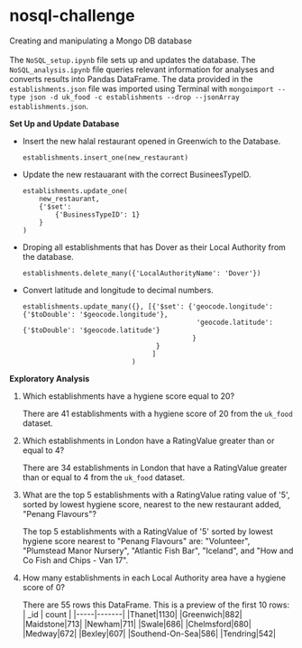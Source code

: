 # nosql-challenge
Creating and manipulating a Mongo DB database <br />   
The `NoSQL_setup.ipynb` file sets up and updates the database. The `NoSQL_analysis.ipynb` file queries relevant information for analyses and converts results into Pandas DataFrame. The data provided in the `establishments.json` file was imported using Terminal with `mongoimport --type json -d uk_food -c establishments --drop --jsonArray establishments.json`. 

**Set Up and Update Database**
* Insert the new halal restaurant opened in Greenwich to the Database.
    ```
    establishments.insert_one(new_restaurant)
    ```
      
* Update the new restauarant with the correct BusineesTypeID.
    ```
    establishments.update_one(
        new_restaurant, 
        {'$set': 
            {'BusinessTypeID': 1}
        }
    )
    ```
    
* Droping all establishments that has Dover as their Local Authority from the database. 
    ```
    establishments.delete_many({'LocalAuthorityName': 'Dover'})
    ```
    
* Convert latitude and longitude to decimal numbers.
    ```
    establishments.update_many({}, [{'$set': {'geocode.longitude': {'$toDouble': '$geocode.longitude'}, 
                                               'geocode.latitude': {'$toDouble': '$geocode.latitude'}
                                              }
                                     }
                                    ]
                               )
    ```
    
**Exploratory Analysis**
1. Which establishments have a hygiene score equal to 20?
   
   There are 41 establishments with a hygiene score of 20 from the `uk_food` dataset.
   
2. Which establishments in London have a RatingValue greater than or equal to 4?

    There are 34 establishments in London that have a RatingValue greater than or equal to 4 from the `uk_food` dataset.

3. What are the top 5 establishments with a RatingValue rating value of '5', sorted by lowest hygiene score, nearest to the new restaurant added, "Penang Flavours"?

   The top 5 establishments with a RatingValue of '5' sorted by lowest hygiene score nearest to "Penang Flavours" are: "Volunteer", "Plumstead Manor Nursery", "Atlantic Fish Bar", "Iceland", and "How and Co Fish and Chips - Van 17". 
   
4. How many establishments in each Local Authority area have a hygiene score of 0?
   
   There are 55 rows this DataFrame. This is a preview of the first 10 rows:
    | _id | count |
    |-----|-------|
    |Thanet|1130|
    |Greenwich|882|
    |Maidstone|713|
    |Newham|711|
    |Swale|686|
    |Chelmsford|680|
    |Medway|672|
    |Bexley|607|
    |Southend-On-Sea|586|
    |Tendring|542|
